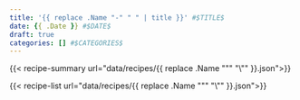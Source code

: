 ```yaml
---
title: '{{ replace .Name "-" " " | title }}' #$TITLE$
date: {{ .Date }} #$DATE$
draft: true
categories: [] #$CATEGORIES$
---
```


{{< recipe-summary url="data/recipes/{{ replace .Name "\"" "\\\"" }}.json">}}
<!--more-->
{{< recipe-list url="data/recipes/{{ replace .Name "\"" "\\\"" }}.json">}}
